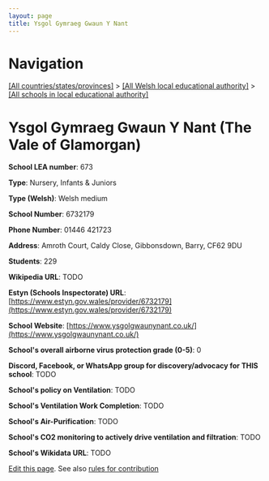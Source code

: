 ```yaml
---
layout: page
title: Ysgol Gymraeg Gwaun Y Nant
---
```

# Navigation

[[All countries/states/provinces]](../../..) > [[All Welsh local educational authority]](../..) > [[All schools in local educational authority]](..)

# Ysgol Gymraeg Gwaun Y Nant (The Vale of Glamorgan)

**School LEA number**: 673

**Type**: Nursery, Infants & Juniors

**Type (Welsh)**: Welsh medium

**School Number**: 6732179

**Phone Number**: 01446 421723

**Address**: Amroth Court, Caldy Close, Gibbonsdown, Barry, CF62 9DU

**Students**: 229

**Wikipedia URL**: TODO

**Estyn (Schools Inspectorate) URL**: [https://www.estyn.gov.wales/provider/6732179](https://www.estyn.gov.wales/provider/6732179)

**School Website**: [https://www.ysgolgwaunynant.co.uk/](https://www.ysgolgwaunynant.co.uk/)

**School's overall airborne virus protection grade (0-5)**: 0

**Discord, Facebook, or WhatsApp group for discovery/advocacy for THIS school**: TODO

**School's policy on Ventilation**: TODO

**School's Ventilation Work Completion**: TODO

**School's Air-Purification**: TODO

**School's CO2 monitoring to actively drive ventilation and filtration**: TODO

**School's Wikidata URL**: TODO




[Edit this page](https://github.com/ventilate-schools/Wales/edit/prif/./The_Vale_of_Glamorgan/Ysgol_Gymraeg_Gwaun_Y_Nant.md). See also [rules for contribution](../../../contribution-rules/)